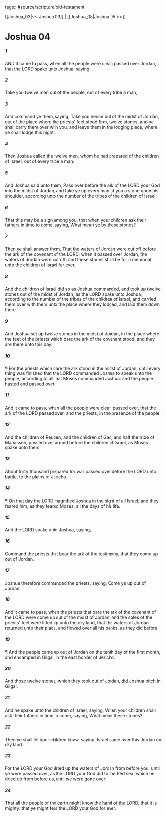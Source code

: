 tags:: #source/scripture/old-testament

[[Joshua_03|<< Joshua 03]] | [[Joshua_05|Joshua 05 >>]]

# Joshua 04

##### 1

AND it came to pass, when all the people were clean passed over Jordan, that the LORD spake unto Joshua, saying,

##### 2

Take you twelve men out of the people, out of every tribe a man,

##### 3

And command ye them, saying, Take you hence out of the midst of Jordan, out of the place where the priests' feet stood firm, twelve stones, and ye shall carry them over with you, and leave them in the lodging place, where ye shall lodge this night.

##### 4

Then Joshua called the twelve men, whom he had prepared of the children of Israel, out of every tribe a man:

##### 5

And Joshua said unto them, Pass over before the ark of the LORD your God into the midst of Jordan, and take ye up every man of you a stone upon his shoulder, according unto the number of the tribes of the children of Israel:

##### 6

That this may be a sign among you, that when your children ask their fathers in time to come, saying, What mean ye by these stones?

##### 7

Then ye shall answer them, That the waters of Jordan were cut off before the ark of the covenant of the LORD; when it passed over Jordan, the waters of Jordan were cut off: and these stones shall be for a memorial unto the children of Israel for ever.

##### 8

And the children of Israel did so as Joshua commanded, and took up twelve stones out of the midst of Jordan, as the LORD spake unto Joshua, according to the number of the tribes of the children of Israel, and carried them over with them unto the place where they lodged, and laid them down there.

##### 9

And Joshua set up twelve stones in the midst of Jordan, in the place where the feet of the priests which bare the ark of the covenant stood: and they are there unto this day.

##### 10

¶ For the priests which bare the ark stood in the midst of Jordan, until every thing was finished that the LORD commanded Joshua to speak unto the people, according to all that Moses commanded Joshua: and the people hasted and passed over.

##### 11

And it came to pass, when all the people were clean passed over, that the ark of the LORD passed over, and the priests, in the presence of the people.

##### 12

And the children of Reuben, and the children of Gad, and half the tribe of Manasseh, passed over armed before the children of Israel, as Moses spake unto them:

##### 13

About forty thousand prepared for war passed over before the LORD unto battle, to the plains of Jericho.

##### 14

¶ On that day the LORD magnified Joshua in the sight of all Israel; and they feared him, as they feared Moses, all the days of his life.

##### 15

And the LORD spake unto Joshua, saying,

##### 16

Command the priests that bear the ark of the testimony, that they come up out of Jordan.

##### 17

Joshua therefore commanded the priests, saying, Come ye up out of Jordan.

##### 18

And it came to pass, when the priests that bare the ark of the covenant of the LORD were come up out of the midst of Jordan, and the soles of the priests' feet were lifted up unto the dry land, that the waters of Jordan returned unto their place, and flowed over all his banks, as they did before.

##### 19

¶ And the people came up out of Jordan on the tenth day of the first month, and encamped in Gilgal, in the east border of Jericho.

##### 20

And those twelve stones, which they took out of Jordan, did Joshua pitch in Gilgal.

##### 21

And he spake unto the children of Israel, saying, When your children shall ask their fathers in time to come, saying, What mean these stones?

##### 22

Then ye shall let your children know, saying, Israel came over this Jordan on dry land.

##### 23

For the LORD your God dried up the waters of Jordan from before you, until ye were passed over, as the LORD your God did to the Red sea, which he dried up from before us, until we were gone over:

##### 24

That all the people of the earth might know the hand of the LORD, that it is mighty: that ye might fear the LORD your God for ever.
